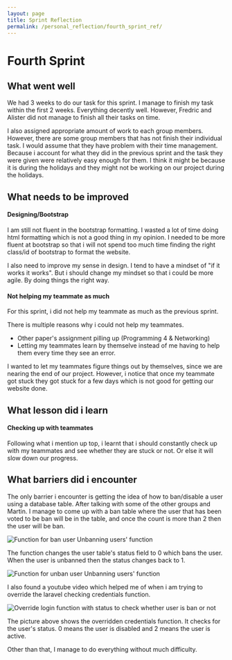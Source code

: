 ```yaml
---
layout: page
title: Sprint Reflection
permalink: /personal_reflection/fourth_sprint_ref/
---
```


# Fourth Sprint

## What went well
We had 3 weeks to do our task for this sprint. I manage to finish my task within the first 2 weeks. Everything decently well. However, Fredric and Alister did not manage to finish all their tasks on time.

I also assigned appropriate amount of work to each group members. However, there are some group members that has not finish their individual task. I would assume that they have problem with their time management. Because i account for what they did in the previous sprint and the task they were given were relatively easy enough for them. I think it might be because it is during the holidays and they might not be working on our project during the holidays.

## What needs to be improved

#### Designing/Bootstrap 

I am still not fluent in the bootstrap formatting. I wasted a lot of time doing html formatting which is not a good thing in my opinion. I needed to be more fluent at bootstrap so that i will not spend too much time finding the right class/id of bootstrap to format the website.

I also need to improve my sense in design. I tend to have a mindset of "if it works it works". But i should change my mindset so that i could be more agile. By doing things the right way.


#### Not helping my teammate as much
For this sprint, i did not help my teammate as much as the previous sprint. 

There is multiple reasons why i could not help my teammates. 
 - Other paper's assignment pilling up (Programming 4 & Networking)
 - Letting my teammates learn by themselve instead of me having to help them every time they see an error.

I wanted to let my teammates figure things out by themselves, since we are nearing the end of our project. However, i notice that once my teammate got stuck they got stuck for a few days which is not good for getting our website done. 

## What lesson did i learn

#### Checking up with teammates

Following what i mention up top, i learnt that i should constantly check up with my teammates and see whether they are stuck or not. Or else it will slow down our progress.

## What barriers did i encounter

The only barrier i encounter is getting the idea of how to ban/disable a user using a database table. After talking with some of the other groups and Martin. I manage to come up with a ban table where the user that has been voted to be ban will be in the table, and once the count is more than 2 then the user will be ban. 

![Function for ban user](https://softenop.github.io/individual-portfolio-19-2-iofh/photo/fourth_sprint/banning_function.PNG) Unbanning users' function

The function changes the user table's status field to 0 which bans the user. When the user is unbanned then the status changes back to 1.

![Function for unban user](https://softenop.github.io/individual-portfolio-19-2-iofh/photo/fourth_sprint/unbanning_function.PNG) Unbanning users' function


I also found a youtube video which helped me of when i am trying to override the laravel checking credentials function. 

![Override login function with status to check whether user is ban or not ](https://softenop.github.io/individual-portfolio-19-2-iofh/photo/fourth_sprint/override_login_function.PNG)

The picture above shows the overridden credentials function. It checks for the user's status. 0 means the user is disabled and 2 means the user is active.



Other than that, I manage to do everything without much difficulty. 
